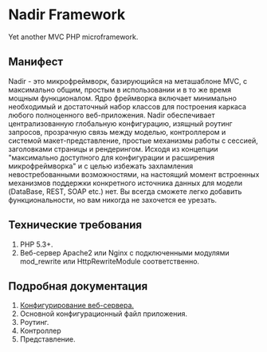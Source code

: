 Nadir Framework
===============

Yet another MVC PHP microframework.

Манифест
--------
Nadir - это микрофреймворк, базирующийся на меташаблоне MVC, с максимально общим, простым в использовании 
и в то же время мощным функционалом. Ядро фреймворка включает минимально необходимый и достаточный набор 
классов  для построения каркаса любого полноценного веб-приложения. Nadir обеспечивает централизованную 
глобальную конфигурацию, изящный роутинг запросов, прозрачную связь между моделью, контроллером и системой 
макет-представление, простые механизмы работы с сессией, заголовками страницы и рендерингом. Исходя из концепции 
"максимально доступного для конфигурации и расширения микрофреймворка" и с целью избежать захламления 
невостребованными возможностями, на настоящий момент встроенных механизмов поддержки конкретного источника данных 
для модели (DataBase, REST, SOAP etc.) нет. Вы всегда сможете легко добавить функциональности, но вам никогда не 
захочется ее урезать.


Технические требования
----------------------
1. PHP 5.3+.
2. Веб-сервер Apache2 или Nginx с подключенными модулями mod_rewrite или HttpRewriteModule соответственно.

Подробная документация
----------------------
1. [Конфигурирование веб-сервера.]
2. Основной конфигурационный файл приложения.
3. Роутинг.
4. Контроллер
5. Представление.

[Конфигурирование веб-сервера.]:https://github.com/selikhovleonid/nadir/tree/master/docs/webserver.markdown